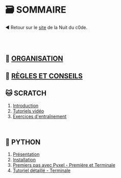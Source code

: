 # 🗃️ SOMMAIRE

◀️ Retour sur le [site](https://www.nuitducode.net/) de la Nuit du c0de.

<br /><br />

## 🧩 [ORGANISATION](organisation/)

## 📑 [RÈGLES ET CONSEILS](regles-conseils/)

## 🐱 SCRATCH
1. [Introduction](SCRATCH/01-introduction/)
2. [Tutoriels vidéo](SCRATCH/02-videos/)
3. [Exercices d'entraînement](SCRATCH/03-entrainements/)


<br />

## 🐍 PYTHON
1. [Présentation](PYTHON/01-presentation/)
2. [Installation](PYTHON/02-installation/)
3. [Premiers pas avec Pyxel - Première et Terminale](PYTHON/Premiers%20pas%20avec%20Pyxel%20-%20Première%20et%20Terminale/Tutoriel-01/)
4. [Tutoriel détaillé - Terminale](PYTHON/Tutoriel%20détaillé%20-%20Terminale/Créer%20une%20application%20Pyxel/)
